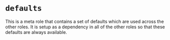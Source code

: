 # `defaults`

This is a meta role that contains a set of defaults which are used across the
other roles.  It is setup as a dependency in all of the other roles so that
these defaults are always available.
